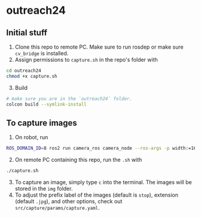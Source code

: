 # outreach24
## Initial stuff
1. Clone this repo to remote PC. Make sure to run rosdep or make sure `cv_bridge` is installed.
2. Assign permissions to `capture.sh` in the repo's folder with 
```bash
cd outreach24
chmod +x capture.sh
``` 
3. Build
```bash
# make sure you are in the `outreach24` folder.
colcon build --symlink-install
```

## To capture images
1. On robot, run
```bash
ROS_DOMAIN_ID=8 ros2 run camera_ros camera_node --ros-args -p width:=160 -p height:=120 -p format:=BGR888
```
2. On remote PC containing this repo, run the `.sh` with
```bash
./capture.sh
```
3. To capture an image, simply type `c` into the terminal. The images will be stored in the `img` folder.
4. To adjust the prefix label of the images (default is `stop`), extension (default `.jpg`), and other options, check out `src/capture/params/capture.yaml`.